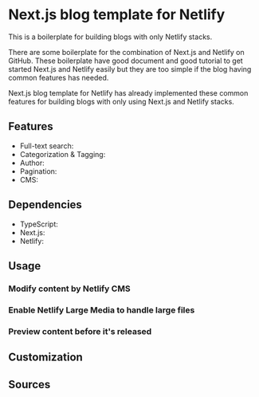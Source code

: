 # Next.js blog template for Netlify

This is a boilerplate for building blogs with only Netlify stacks. 

There are some boilerplate for the combination of Next.js and Netlify on GitHub.
These boilerplate have good document and good tutorial to get started Next.js and Netlify easily
but they are too simple if the blog having common features has needed. 

Next.js blog template for Netlify has already implemented these common features for building 
blogs with only using Next.js and Netlify stacks.

## Features

* Full-text search:
* Categorization & Tagging:
* Author:
* Pagination:
* CMS:

## Dependencies

* TypeScript: 
* Next.js:
* Netlify:

## Usage
### Modify content by Netlify CMS
### Enable Netlify Large Media to handle large files
### Preview content before it's released

## Customization

## Sources